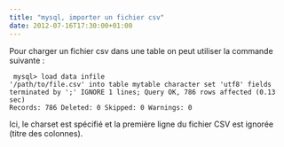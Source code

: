 ```yaml
---
title: "mysql, importer un fichier csv"
date: 2012-07-16T17:30:00+01:00
---
```

Pour charger un fichier csv dans une table on peut utiliser la commande suivante :  <pre><code>
mysql> load data infile '/path/to/file.csv' into table mytable character 
set 'utf8' fields terminated by ';' IGNORE 1 lines;
Query OK, 786 rows affected (0.13 sec)
Records: 786  Deleted: 0  Skipped: 0  Warnings: 0
</code></pre> Ici, le charset est spécifié et la première ligne du fichier CSV est ignorée (titre des colonnes).
